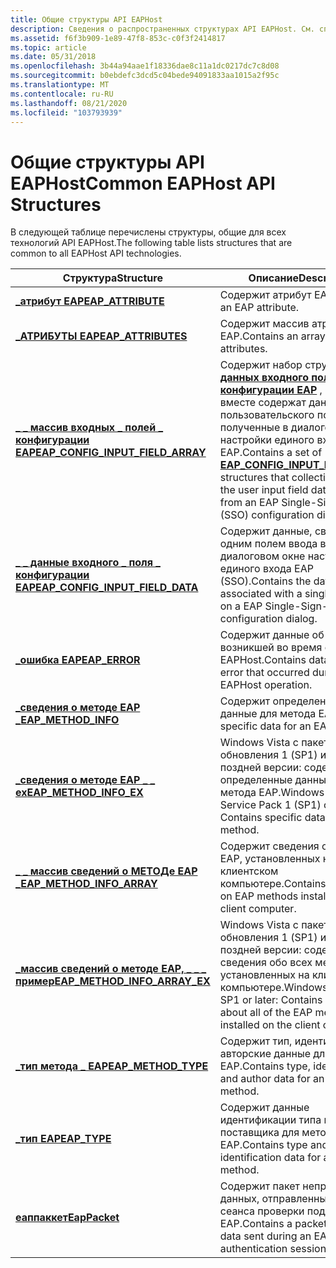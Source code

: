 ```yaml
---
title: Общие структуры API EAPHost
description: Сведения о распространенных структурах API EAPHost. См. список структур, используемых всеми технологиями EAPHost.
ms.assetid: f6f3b909-1e89-47f8-853c-c0f3f2414817
ms.topic: article
ms.date: 05/31/2018
ms.openlocfilehash: 3b44a94aae1f18336dae8c11a1dc0217dc7c8d08
ms.sourcegitcommit: b0ebdefc3dcd5c04bede94091833aa1015a2f95c
ms.translationtype: MT
ms.contentlocale: ru-RU
ms.lasthandoff: 08/21/2020
ms.locfileid: "103793939"
---
```

# <a name="common-eaphost-api-structures"></a><span data-ttu-id="d5a9e-104">Общие структуры API EAPHost</span><span class="sxs-lookup"><span data-stu-id="d5a9e-104">Common EAPHost API Structures</span></span>

<span data-ttu-id="d5a9e-105">В следующей таблице перечислены структуры, общие для всех технологий API EAPHost.</span><span class="sxs-lookup"><span data-stu-id="d5a9e-105">The following table lists structures that are common to all EAPHost API technologies.</span></span>



| <span data-ttu-id="d5a9e-106">Структура</span><span class="sxs-lookup"><span data-stu-id="d5a9e-106">Structure</span></span>                                                                | <span data-ttu-id="d5a9e-107">Описание</span><span class="sxs-lookup"><span data-stu-id="d5a9e-107">Description</span></span>                                                                                                                                                                                                             |
|--------------------------------------------------------------------------|-------------------------------------------------------------------------------------------------------------------------------------------------------------------------------------------------------------------------|
| [<span data-ttu-id="d5a9e-108">**\_атрибут EAP**</span><span class="sxs-lookup"><span data-stu-id="d5a9e-108">**EAP\_ATTRIBUTE**</span></span>](/windows/desktop/api/eaptypes/ns-eaptypes-eap_attribute)                                  | <span data-ttu-id="d5a9e-109">Содержит атрибут EAP.</span><span class="sxs-lookup"><span data-stu-id="d5a9e-109">Contains an EAP attribute.</span></span>                                                                                                                                                                                              |
| [<span data-ttu-id="d5a9e-110">**\_АТРИБУТЫ EAP**</span><span class="sxs-lookup"><span data-stu-id="d5a9e-110">**EAP\_ATTRIBUTES**</span></span>](/windows/desktop/api/eaptypes/ns-eaptypes-eap_attributes)                                | <span data-ttu-id="d5a9e-111">Содержит массив атрибутов EAP.</span><span class="sxs-lookup"><span data-stu-id="d5a9e-111">Contains an array of EAP attributes.</span></span>                                                                                                                                                                                    |
| [<span data-ttu-id="d5a9e-112">**\_ \_ массив входных \_ полей \_ конфигурации EAP**</span><span class="sxs-lookup"><span data-stu-id="d5a9e-112">**EAP\_CONFIG\_INPUT\_FIELD\_ARRAY**</span></span>](/windows/desktop/api/eaptypes/ns-eaptypes-eap_config_input_field_array) | <span data-ttu-id="d5a9e-113">Содержит набор структур [**\_ \_ \_ \_ данных входного поля конфигурации EAP**](/windows/desktop/api/eaptypes/ns-eaptypes-eap_config_input_field_data) , которые вместе содержат данные пользовательского поля ввода, полученные в диалоговом окне настройки единого входа EAP.</span><span class="sxs-lookup"><span data-stu-id="d5a9e-113">Contains a set of [**EAP\_CONFIG\_INPUT\_FIELD\_DATA**](/windows/desktop/api/eaptypes/ns-eaptypes-eap_config_input_field_data) structures that collectively contain the user input field data obtained from an EAP Single-Sign-On (SSO) configuration dialog.</span></span> |
| [<span data-ttu-id="d5a9e-114">**\_ \_ данные входного \_ поля \_ конфигурации EAP**</span><span class="sxs-lookup"><span data-stu-id="d5a9e-114">**EAP\_CONFIG\_INPUT\_FIELD\_DATA**</span></span>](/windows/desktop/api/eaptypes/ns-eaptypes-eap_config_input_field_data)   | <span data-ttu-id="d5a9e-115">Содержит данные, связанные с одним полем ввода в диалоговом окне настройки единого входа EAP (SSO).</span><span class="sxs-lookup"><span data-stu-id="d5a9e-115">Contains the data associated with a single input field on a EAP Single-Sign-On (SSO) configuration dialog.</span></span>                                                                                                              |
| [<span data-ttu-id="d5a9e-116">**\_ошибка EAP**</span><span class="sxs-lookup"><span data-stu-id="d5a9e-116">**EAP\_ERROR**</span></span>](/windows/desktop/api/eaptypes/ns-eaptypes-eap_error)                                          | <span data-ttu-id="d5a9e-117">Содержит данные об ошибке, возникшей во время операции EAPHost.</span><span class="sxs-lookup"><span data-stu-id="d5a9e-117">Contains data about an error that occurred during an EAPHost operation.</span></span>                                                                                                                                                 |
| [<span data-ttu-id="d5a9e-118">**\_сведения о методе EAP \_**</span><span class="sxs-lookup"><span data-stu-id="d5a9e-118">**EAP\_METHOD\_INFO**</span></span>](/windows/desktop/api/eaptypes/ns-eaptypes-eap_method_info)                             | <span data-ttu-id="d5a9e-119">Содержит определенные данные для метода EAP.</span><span class="sxs-lookup"><span data-stu-id="d5a9e-119">Contains specific data for an EAP method.</span></span>                                                                                                                                                                               |
| [<span data-ttu-id="d5a9e-120">**\_сведения о методе EAP \_ \_ ex**</span><span class="sxs-lookup"><span data-stu-id="d5a9e-120">**EAP\_METHOD\_INFO\_EX**</span></span>](/windows/desktop/api/eaptypes/ns-eaptypes-eap_method_info_ex)                      | <span data-ttu-id="d5a9e-121">Windows Vista с пакетом обновления 1 (SP1) или более поздней версии: содержит определенные данные для метода EAP.</span><span class="sxs-lookup"><span data-stu-id="d5a9e-121">Windows Vista with Service Pack 1 (SP1) or later: Contains specific data for an EAP method.</span></span>                                                                                                                             |
| [<span data-ttu-id="d5a9e-122">**\_ \_ массив сведений о МЕТОДе EAP \_**</span><span class="sxs-lookup"><span data-stu-id="d5a9e-122">**EAP\_METHOD\_INFO\_ARRAY**</span></span>](/windows/desktop/api/eaptypes/ns-eaptypes-eap_method_info_array)                | <span data-ttu-id="d5a9e-123">Содержит сведения о методах EAP, установленных на клиентском компьютере.</span><span class="sxs-lookup"><span data-stu-id="d5a9e-123">Contains information on EAP methods installed on the client computer.</span></span>                                                                                                                                                   |
| [<span data-ttu-id="d5a9e-124">**\_массив сведений о методе EAP, \_ \_ \_ пример**</span><span class="sxs-lookup"><span data-stu-id="d5a9e-124">**EAP\_METHOD\_INFO\_ARRAY\_EX**</span></span>](/windows/desktop/api/eaptypes/ns-eaptypes-eap_method_info_array_ex)         | <span data-ttu-id="d5a9e-125">Windows Vista с пакетом обновления 1 (SP1) или более поздней версии: содержит сведения обо всех методах EAP, установленных на клиентском компьютере.</span><span class="sxs-lookup"><span data-stu-id="d5a9e-125">Windows Vista with SP1 or later: Contains information about all of the EAP methods installed on the client computer.</span></span>                                                                                                    |
| [<span data-ttu-id="d5a9e-126">**\_тип метода \_ EAP**</span><span class="sxs-lookup"><span data-stu-id="d5a9e-126">**EAP\_METHOD\_TYPE**</span></span>](/windows/desktop/api/eaptypes/ns-eaptypes-eap_method_type)                             | <span data-ttu-id="d5a9e-127">Содержит тип, идентификацию и авторские данные для метода EAP.</span><span class="sxs-lookup"><span data-stu-id="d5a9e-127">Contains type, identification, and author data for an EAP method.</span></span>                                                                                                                                                       |
| [<span data-ttu-id="d5a9e-128">**\_тип EAP**</span><span class="sxs-lookup"><span data-stu-id="d5a9e-128">**EAP\_TYPE**</span></span>](/windows/desktop/api/eaptypes/ns-eaptypes-eap_type)                                            | <span data-ttu-id="d5a9e-129">Содержит данные идентификации типа и поставщика для метода EAP.</span><span class="sxs-lookup"><span data-stu-id="d5a9e-129">Contains type and vendor identification data for an EAP method.</span></span>                                                                                                                                                         |
| [<span data-ttu-id="d5a9e-130">**еаппаккет**</span><span class="sxs-lookup"><span data-stu-id="d5a9e-130">**EapPacket**</span></span>](/windows/win32/api/eapmethodtypes/ns-eapmethodtypes-eappacket)                                           | <span data-ttu-id="d5a9e-131">Содержит пакет непрозрачных данных, отправленных во время сеанса проверки подлинности EAP.</span><span class="sxs-lookup"><span data-stu-id="d5a9e-131">Contains a packet of opaque data sent during an EAP authentication session.</span></span>                                                                                                                                             |



 

 

 




